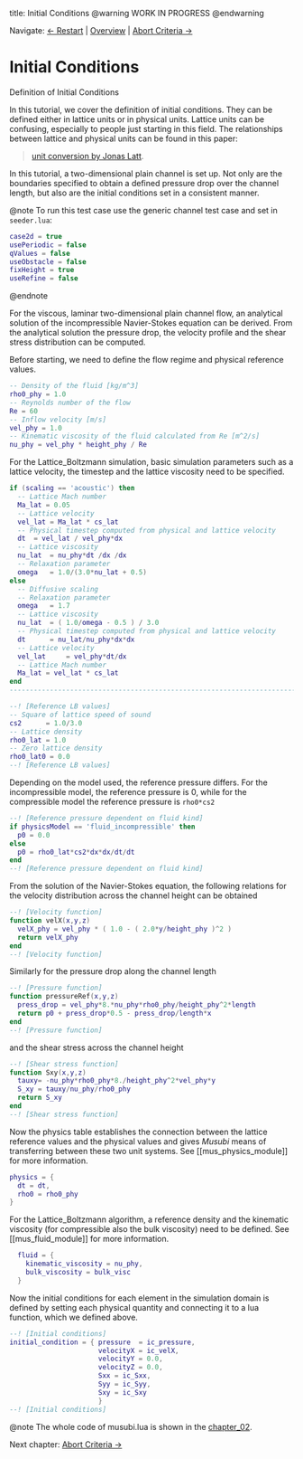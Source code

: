 title: Initial Conditions
@warning WORK IN PROGRESS @endwarning

Navigate: [&larr; Restart](tut_05_restart.html)
| [Overview](index.html)
| [Abort Criteria &rarr;](tut_07_convergence.html)

# Initial Conditions
Definition of Initial Conditions

In this tutorial, we cover the definition of initial conditions.
They can be defined either in lattice units or in physical units.
Lattice units can be confusing, especially to people just starting in this field.
The relationships between lattice and physical units can be found in this paper:

> [unit conversion by Jonas Latt](http://wiki.palabos.org/_media/howtos:lbunits.pdf).

In this tutorial, a two-dimensional plain channel is set up.
Not only are the boundaries specified to obtain a defined pressure drop over
the channel length, but also are the initial conditions set in a consistent
manner.

@note To run this test case use the generic channel test case and set in
`seeder.lua`:
```lua
case2d = true
usePeriodic = false
qValues = false
useObstacle = false
fixHeight = true
useRefine = false
```
@endnote

For the viscous, laminar two-dimensional plain channel flow, an analytical
solution of the incompressible Navier-Stokes equation can be derived. From the
analytical solution the pressure drop, the velocity profile and the shear stress
distribution can be computed.

Before starting, we need to define the flow regime and physical reference values.

```lua
-- Density of the fluid [kg/m^3]
rho0_phy = 1.0
-- Reynolds number of the flow
Re = 60
-- Inflow velocity [m/s]
vel_phy = 1.0
-- Kinematic viscosity of the fluid calculated from Re [m^2/s]
nu_phy = vel_phy * height_phy / Re
```

For the Lattice_Boltzmann simulation, basic simulation parameters such as a
lattice velocity, the timestep and the lattice viscosity need to
be specified.

```lua
if (scaling == 'acoustic') then
  -- Lattice Mach number
  Ma_lat = 0.05
  -- Lattice velocity
  vel_lat = Ma_lat * cs_lat
  -- Physical timestep computed from physical and lattice velocity
  dt  = vel_lat / vel_phy*dx
  -- Lattice viscosity
  nu_lat  = nu_phy*dt /dx /dx
  -- Relaxation parameter
  omega   = 1.0/(3.0*nu_lat + 0.5)
else
  -- Diffusive scaling
  -- Relaxation parameter
  omega   = 1.7
  -- Lattice viscosity
  nu_lat  = ( 1.0/omega - 0.5 ) / 3.0
  -- Physical timestep computed from physical and lattice velocity
  dt      = nu_lat/nu_phy*dx*dx
  -- Lattice velocity
  vel_lat     = vel_phy*dt/dx
  -- Lattice Mach number
  Ma_lat = vel_lat * cs_lat
end
--------------------------------------------------------------------------------

--! [Reference LB values]
-- Square of lattice speed of sound
cs2      = 1.0/3.0
-- Lattice density
rho0_lat = 1.0
-- Zero lattice density
rho0_lat0 = 0.0
--! [Reference LB values]
```

Depending on the model used, the reference pressure differs. For the
incompressible model, the reference pressure is 0, while for the compressible
model the reference pressure is `rho0*cs2`

```lua
--! [Reference pressure dependent on fluid kind]
if physicsModel == 'fluid_incompressible' then
  p0 = 0.0
else
  p0 = rho0_lat*cs2*dx*dx/dt/dt
end
--! [Reference pressure dependent on fluid kind]
```

From the solution of the Navier-Stokes equation, the following relations for the
velocity distribution across the channel height can be obtained

```lua
--! [Velocity function]
function velX(x,y,z)
  velX_phy = vel_phy * ( 1.0 - ( 2.0*y/height_phy )^2 )
  return velX_phy
end
--! [Velocity function]
```

Similarly for the pressure drop along the channel length

```lua
--! [Pressure function]
function pressureRef(x,y,z)
  press_drop = vel_phy*8.*nu_phy*rho0_phy/height_phy^2*length
  return p0 + press_drop*0.5 - press_drop/length*x
end
--! [Pressure function]
```

and the shear stress across the channel height

```lua
--! [Shear stress function]
function Sxy(x,y,z)
  tauxy= -nu_phy*rho0_phy*8./height_phy^2*vel_phy*y
  S_xy = tauxy/nu_phy/rho0_phy
  return S_xy
end
--! [Shear stress function]
```

Now the physics table establishes the connection between the lattice reference
values and the physical values and gives *Musubi* means of transferring between
these two unit systems. See [[mus_physics_module]] for more information.

```lua
physics = {
  dt = dt,
  rho0 = rho0_phy
}
```


For the Lattice_Boltzmann algorithm, a reference density and the kinematic
viscosity (for compressible also the bulk viscosity) need to be defined.
See [[mus_fluid_module]] for more information.

```lua
  fluid = {
    kinematic_viscosity = nu_phy,
    bulk_viscosity = bulk_visc
  }
```

Now the initial conditions for each element in the simulation domain is defined
by setting each physical quantity and connecting it to a lua function, which we
defined above.

```lua
--! [Initial conditions]
initial_condition = { pressure  = ic_pressure,
                      velocityX = ic_velX,
                      velocityY = 0.0,
                      velocityZ = 0.0,
                      Sxx = ic_Sxx,
                      Syy = ic_Syy,
                      Sxy = ic_Sxy
                      }
--! [Initial conditions]
```
@note The whole code of musubi.lua is shown in the [chapter_02](tut_02_mus_toolchain.html).

Next chapter: [Abort Criteria &rarr;](tut_07_convergence.html)
